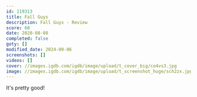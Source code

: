 ```yaml
---
id: 119313
title: Fall Guys
description: Fall Guys - Review
score: 60
date: 2020-08-08
completed: false
goty: []
modified_date: 2024-09-06
screenshots: []
videos: []
cover: //images.igdb.com/igdb/image/upload/t_cover_big/co4vs3.jpg
image: //images.igdb.com/igdb/image/upload/t_screenshot_huge/sch2zx.jpg
---
```

It's pretty good!